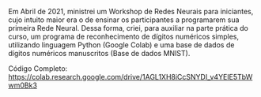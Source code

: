 Em Abril de 2021, ministrei um Workshop de Redes Neurais para iniciantes, cujo intuito maior era o de ensinar os participantes a programarem sua primeira Rede Neural. Dessa forma, criei, para auxiliar na parte prática do curso, um programa de reconhecimento de dígitos numéricos simples, utilizando linguagem Python (Google Colab) e uma base de dados de dígitos numéricos manuscritos (Base de dados MNIST).

Código Completo: https://colab.research.google.com/drive/1AGL1XH8iCcSNYDI_v4YEIE5TbWwm0Bk3
